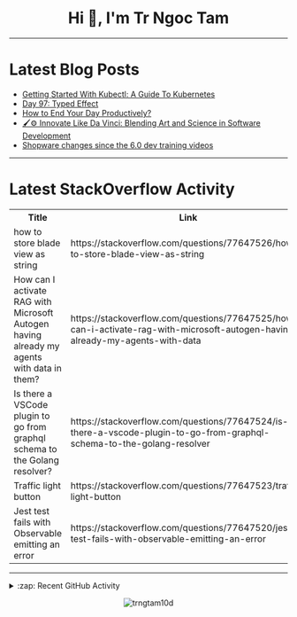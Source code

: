 <h1 align="center">Hi 👋, I'm Tr Ngoc Tam</h1>

---

# Latest Blog Posts
<!-- BLOG-POST-LIST:START -->
- [Getting Started With Kubectl: A Guide To Kubernetes](https://dev.to/fizy_hector/getting-started-with-kubectl-a-guide-to-kubernetes-2e7n)
- [Day 97: Typed Effect](https://dev.to/dhrn/day-97-typed-effect-4lcb)
- [How to End Your Day Productively?](https://dev.to/devteam/how-to-end-your-day-productively-4jpi)
- [🖌️⚙️ Innovate Like Da Vinci: Blending Art and Science in Software Development](https://dev.to/kiselitza/innovate-like-da-vinci-blending-art-and-science-in-software-development-2b20)
- [Shopware changes since the 6.0 dev training videos](https://dev.to/ingosteinke/shopware-changes-since-the-60-dev-training-videos-481o)
<!-- BLOG-POST-LIST:END -->

---

# Latest StackOverflow Activity
<table>
  <tr><th>Title</th><th>Link</th></tr>
  <!-- STACKOVERFLOW:START --><tr><td>how to store blade view as string</td><td>https://stackoverflow.com/questions/77647526/how-to-store-blade-view-as-string</td></tr><tr><td>How can I activate RAG with Microsoft Autogen having already my agents with data in them?</td><td>https://stackoverflow.com/questions/77647525/how-can-i-activate-rag-with-microsoft-autogen-having-already-my-agents-with-data</td></tr><tr><td>Is there a VSCode plugin to go from graphql schema to the Golang resolver?</td><td>https://stackoverflow.com/questions/77647524/is-there-a-vscode-plugin-to-go-from-graphql-schema-to-the-golang-resolver</td></tr><tr><td>Traffic light button</td><td>https://stackoverflow.com/questions/77647523/traffic-light-button</td></tr><tr><td>Jest test fails with Observable emitting an error</td><td>https://stackoverflow.com/questions/77647520/jest-test-fails-with-observable-emitting-an-error</td></tr><!-- STACKOVERFLOW:END -->
</table>

---

<details>
  <summary>:zap: Recent GitHub Activity</summary>
  
<!--START_SECTION:activity-->
<!--END_SECTION:activity-->

</details>

<p align="center"><img align="center" src="https://github-readme-streak-stats.herokuapp.com/?user=trngtam10d&" alt="trngtam10d" /></p>